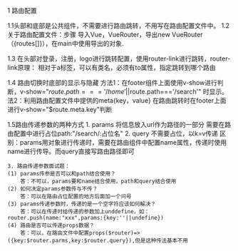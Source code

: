 1  路由配置

  1.1头部和底部是公共组件，不需要进行路由跳转，不用写在路由配置文件中。
  1.2 关于路由配置文件：步骤 导入Vue，VueRouter，导出new VueRouter（{routes[]}），在main中使用导出的对象.

  1.3 在头部对登录，注册，logo进行跳转配置，使用router-link进行跳转，router-link原理：
  相对于a标签，可以有类名，必须有to属性，指定跳转到哪个路由

  1.4 路由切换时底部的显示与隐藏 方法1：在footer组件上面使用v-show进行判断，v-show="$route.path==='/home'||$route.path==='/search'" 时显示。法2：利用路由配置文件中提供的meta{key，value} 在路由跳转时在footer上面进行v-show="$route.meta.key"判断

  1.5路由传递参数的两种方式 
    1. params 将信息放入url作为路径的一部分 需要在路由配置中进行占位path:"/search/:占位名"
    2. query 不需要占位，以k=v传递
    区别：params用对象进行传递时，需要在路由组件中配置name属性，传递时使用name进行传导。而query直接写路由路径即可

    3. 路由传递参数面试题：
    (1) params传参是否可以和path结合使用？
        答：不可以，params要和name结合使用，path和query结合使用
    (2) 如何决定params参数传与不传？
        答：可以在路由占位配置的地方后面加一个问号
    (3) params传递参数时，传递的是一个空字符应该如何解决？
        答：可以在传递时给传递的参数加上unddefine，如：router.push(name:"xxx",params:{key:''||undefine})       
    (4) 路由是否可以传递props数据？
        答：可以，在路由文件中配置props($router)=>({key:$router.parms,key:$router.query}),但是这种传法基本不用


